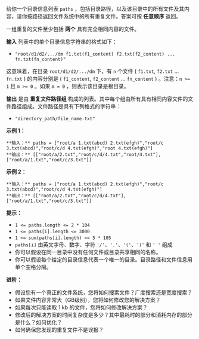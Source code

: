 给你一个目录信息列表 `paths` ，包括目录路径，以及该目录中的所有文件及其内容，请你按路径返回文件系统中的所有重复文件。答案可按 **任意顺序**
返回。

一组重复的文件至少包括 **两个** 具有完全相同内容的文件。

**输入** 列表中的单个目录信息字符串的格式如下：

  * `"root/d1/d2/.../dm f1.txt(f1_content) f2.txt(f2_content) ... fn.txt(fn_content)"`

这意味着，在目录 `root/d1/d2/.../dm` 下，有 `n` 个文件 ( `f1.txt`, `f2.txt` ... `fn.txt` )
的内容分别是 ( `f1_content`, `f2_content` ... `fn_content` ) 。注意：`n >= 1` 且 `m >= 0`
。如果 `m = 0` ，则表示该目录是根目录。

**输出** 是由 **重复文件路径组** 构成的列表。其中每个组由所有具有相同内容文件的文件路径组成。文件路径是具有下列格式的字符串：

  * `"directory_path/file_name.txt"`



**示例 1：**

    
    
    **输入：** paths = ["root/a 1.txt(abcd) 2.txt(efgh)","root/c 3.txt(abcd)","root/c/d 4.txt(efgh)","root 4.txt(efgh)"]
    **输出：** [["root/a/2.txt","root/c/d/4.txt","root/4.txt"],["root/a/1.txt","root/c/3.txt"]]
    

**示例 2：**

    
    
    **输入：** paths = ["root/a 1.txt(abcd) 2.txt(efgh)","root/c 3.txt(abcd)","root/c/d 4.txt(efgh)"]
    **输出：** [["root/a/2.txt","root/c/d/4.txt"],["root/a/1.txt","root/c/3.txt"]]
    



**提示：**

  * `1 <= paths.length <= 2 * 104`
  * `1 <= paths[i].length <= 3000`
  * `1 <= sum(paths[i].length) <= 5 * 105`
  * `paths[i]` 由英文字母、数字、字符 `'/'`、`'.'`、`'('`、`')'` 和 `' '` 组成
  * 你可以假设在同一目录中没有任何文件或目录共享相同的名称。
  * 你可以假设每个给定的目录信息代表一个唯一的目录。目录路径和文件信息用单个空格分隔。



**进阶：**

  * 假设您有一个真正的文件系统，您将如何搜索文件？广度搜索还是宽度搜索？
  * 如果文件内容非常大（GB级别），您将如何修改您的解决方案？
  * 如果每次只能读取 1 kb 的文件，您将如何修改解决方案？
  * 修改后的解决方案的时间复杂度是多少？其中最耗时的部分和消耗内存的部分是什么？如何优化？
  * 如何确保您发现的重复文件不是误报？

